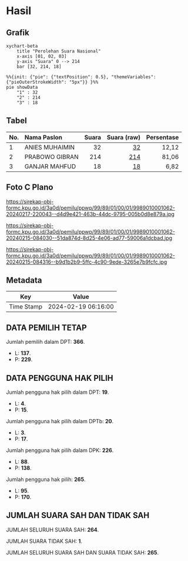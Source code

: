 # Hasil

## Grafik

```mermaid
xychart-beta
    title "Perolehan Suara Nasional"
    x-axis [01, 02, 03]
    y-axis "Suara" 0 --> 214
    bar [32, 214, 18]
```

```mermaid
%%{init: {"pie": {"textPosition": 0.5}, "themeVariables": {"pieOuterStrokeWidth": "5px"}} }%%
pie showData
    "1" : 32
    "2" : 214
    "3" : 18
```

## Tabel

| No. | Nama Paslon    | Suara | Suara (raw) | Persentase |
|:--- |:-------------- | -----:| -----------:| ----------:|
| 1   | ANIES MUHAIMIN | 32    | [32][p-1]   | 12,12      |
| 2   | PRABOWO GIBRAN | 214   | [214][p-2]  | 81,06      |
| 3   | GANJAR MAHFUD  | 18    | [18][p-3]   | 6,82       |


[p-1]: https://github.com/gigit-pemilu/pemilu-2024/blob/main/pilpres/hitung-suara/sub/99-luar-negeri/sub/89-penang-malaysia/sub/01-penang-malaysia/sub/0001-penang-malaysia/sub/062-ksk-047/sub/paslon-1.txt
[p-2]: https://github.com/gigit-pemilu/pemilu-2024/blob/main/pilpres/hitung-suara/sub/99-luar-negeri/sub/89-penang-malaysia/sub/01-penang-malaysia/sub/0001-penang-malaysia/sub/062-ksk-047/sub/paslon-2.txt
[p-3]: https://github.com/gigit-pemilu/pemilu-2024/blob/main/pilpres/hitung-suara/sub/99-luar-negeri/sub/89-penang-malaysia/sub/01-penang-malaysia/sub/0001-penang-malaysia/sub/062-ksk-047/sub/paslon-3.txt

## Foto C Plano

https://sirekap-obj-formc.kpu.go.id/3a0d/pemilu/ppwp/99/89/01/00/01/9989010001062-20240217-220043--d4d9e421-463b-44dc-9795-005b0d8e879a.jpg

https://sirekap-obj-formc.kpu.go.id/3a0d/pemilu/ppwp/99/89/01/00/01/9989010001062-20240215-084030--51da874d-8d25-4e06-ad77-59006a1dcbad.jpg

https://sirekap-obj-formc.kpu.go.id/3a0d/pemilu/ppwp/99/89/01/00/01/9989010001062-20240215-084316--b9d1b2b9-5ffc-4c90-9ede-3265e7b9fcfc.jpg


## Metadata

| Key        | Value               |
| ---------- | ------------------- |
| Time Stamp | 2024-02-19 06:16:00 |


## DATA PEMILIH TETAP

Jumlah pemilih dalam DPT: **366**.
 * L: **137**.
 * P: **229**.

## DATA PENGGUNA HAK PILIH

Jumlah pengguna hak pilih dalam DPT: **19**.
 * L: **4**.
 * P: **15**.

Jumlah pengguna hak pilih dalam DPTb: **20**.
 * L: **3**.
 * P: **17**.

Jumlah pengguna hak pilih dalam DPK: **226**.
 * L: **88**.
 * P: **138**.

Jumlah pengguna hak pilih: **265**.
 * L: **95**.
 * P: **170**.

## JUMLAH SUARA SAH DAN TIDAK SAH

JUMLAH SELURUH SUARA SAH: **264**.

JUMLAH SUARA TIDAK SAH: **1**.

JUMLAH SELURUH SUARA SAH DAN SUARA TIDAK SAH: **265**.


